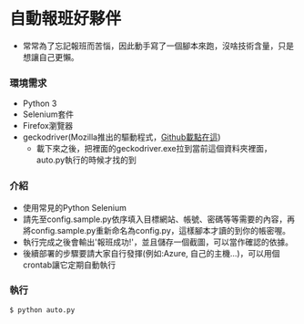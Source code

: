 # 自動報班好夥伴
- 常常為了忘記報班而苦惱，因此動手寫了一個腳本來跑，沒啥技術含量，只是想讓自己更懶。
### 環境需求
- Python 3
- Selenium套件
- Firefox瀏覽器
- geckodriver(Mozilla推出的驅動程式，[Github載點在這](https://github.com/mozilla/geckodriver/releases))
    - 載下來之後，把裡面的geckodriver.exe拉到當前這個資料夾裡面，auto.py執行的時候才找的到

### 介紹
- 使用常見的Python Selenium
- 請先至config.sample.py依序填入目標網站、帳號、密碼等等需要的內容，再將config.sample.py重新命名為config.py，這樣腳本才讀的到你的帳密喔。
- 執行完成之後會輸出'報班成功!'，並且儲存一個截圖，可以當作確認的依據。
- 後續部署的步驟要請大家自行發揮(例如:Azure, 自己的主機...)，可以用個crontab讓它定期自動執行
### 執行
```
$ python auto.py
```